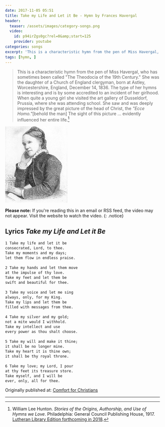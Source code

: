 ```yaml
---
date: 2017-11-05 05:51
title: Take my Life and Let it Be - Hymn by Frances Havergal
header:
  teaser: /assets/images/category-songs.png
  video:
    id: p94irZgs0gc?rel=0&amp;start=125
    provider: youtube
categories: songs
excerpt: 'This is a characteristic hymn from the pen of Miss Havergal, who has sometimes been called "The Theodocia of the 19th Century."'
tags: [hymn, ]
---
```

>This is a characteristic hymn from the pen of Miss Havergal, who has sometimes been called "The Theodocia of the 19th Century." She was the daughter of a Church of England clergyman, born at Astley, Worcestershire, England, December 14, 1836. The type of her hymns is interesting and is by some accredited to an incident of her girlhood. When quite a young girl she visited the art gallery of Dusseldorf, Prussia, where she was attending school. She saw and was deeply impressed by the great picture of the head of Christ, the _"Ecce Homo."_[behold the man] The sight of this picture ... evidently influenced her entire life.[^aiL]

[^aiL]: William Lee Hunton. *Stories of the Origins, Authorship, and Use of Hymns we Love*. Philadelphia: General Council Publishing House, 1917.  [Lutheran Library Edition forthcoming in 2018](http://www.lutheranlibrary.org/about.html). 

![Frances Ridley Havergal, from an old book](/assets/images/frances-ridley-havergal.jpg)

**Please note:** If you're reading this in an email or RSS feed, the video may not appear.  Visit the website to watch the video.
{: .notice}

## Lyrics *Take my Life and Let it Be*

```
1 Take my life and let it be
consecrated, Lord, to thee.
Take my moments and my days;
let them flow in endless praise.

2 Take my hands and let them move
at the impulse of thy love.
Take my feet and let them be
swift and beautiful for thee.

3 Take my voice and let me sing
always, only, for my King.
Take my lips and let them be
filled with messages from thee.

4 Take my silver and my gold;
not a mite would I withhold.
Take my intellect and use
every power as thou shalt choose.

5 Take my will and make it thine;
it shall be no longer mine.
Take my heart it is thine own;
it shall be thy royal throne.

6 Take my love; my Lord, I pour
at thy feet its treasure store.
Take myself, and I will be
ever, only, all for thee. 
```

<div>Originally published at: <a href='http://www.alecsatin.com/'>Comfort for Christians</a></div>

---

